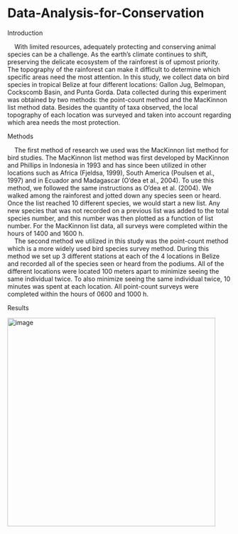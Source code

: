# Data-Analysis-for-Conservation

Introduction   

&nbsp;&nbsp;&nbsp;&nbsp;With limited resources, adequately protecting and conserving animal species can be a challenge. As the earth’s climate continues to shift, preserving the delicate ecosystem of the rainforest is of upmost priority. The topography of the rainforest can make it difficult to determine which specific areas need the most attention.  In this study, we collect data on bird species in tropical Belize at four different locations: Gallon Jug, Belmopan, Cockscomb Basin, and Punta Gorda. Data collected during this experiment was obtained by two methods: the point-count method and the MacKinnon list method data. Besides the quantity of taxa observed, the local topography of each location was surveyed and taken into account regarding which area needs the most protection.   
	
Methods   

&nbsp;&nbsp;&nbsp;&nbsp;The first method of research we used was the MacKinnon list method for bird studies. The MacKinnon list method was first developed by MacKinnon and Phillips in Indonesia in 1993 and has since been utilized in other locations such as Africa (Fjeldsa, 1999), South America (Poulsen et al., 1997) and in Ecuador and Madagascar (O’dea et al., 2004). To use this method, we followed the same instructions as O’dea et al. (2004). We walked among the rainforest and jotted down any species seen or heard. Once the list reached 10 different species, we would start a new list. Any new species that was not recorded on a previous list was added to the total species number, and this number was then plotted as a function of list number. For the MacKinnon list data, all surveys were completed within the hours of 1400 and 1600 h.   
&nbsp;&nbsp;&nbsp;&nbsp;The second method we utilized in this study was the point-count method which is a more widely used bird species survey method. During this method we set up 3 different stations at each of the 4 locations in Belize and recorded all of the species seen or heard from the podiums. All of the different locations were located 100 meters apart to minimize seeing the same individual twice. To also minimize seeing the same individual twice, 10 minutes was spent at each location. All point-count surveys were completed within the hours of 0600 and 1000 h.   

Results   

<img width="468" alt="image" src="https://github.com/aprilwheeler1/Remote-Sensing-the-City-of-Los-Angeles/assets/102776972/3cd9b170-9fd3-4941-a0d3-a521c40ee8ef">
